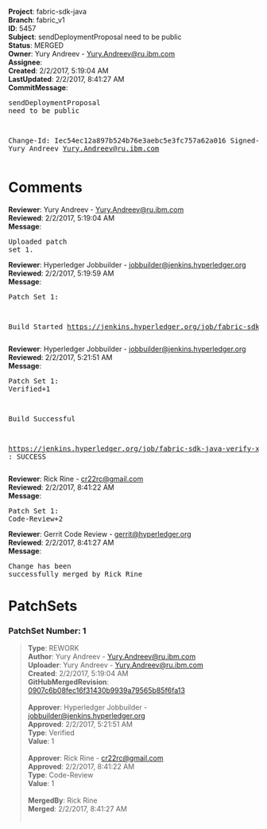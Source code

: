 <strong>Project</strong>: fabric-sdk-java<br><strong>Branch</strong>: fabric_v1<br><strong>ID</strong>: 5457<br><strong>Subject</strong>: sendDeploymentProposal need to be public<br><strong>Status</strong>: MERGED<br><strong>Owner</strong>: Yury Andreev - Yury.Andreev@ru.ibm.com<br><strong>Assignee</strong>:<br><strong>Created</strong>: 2/2/2017, 5:19:04 AM<br><strong>LastUpdated</strong>: 2/2/2017, 8:41:27 AM<br><strong>CommitMessage</strong>:<br><pre>sendDeploymentProposal need to be public

Change-Id: Iec54ec12a897b524b76e3aebc5e3fc757a62a016
Signed-off-by: Yury Andreev <Yury.Andreev@ru.ibm.com>
</pre><h1>Comments</h1><strong>Reviewer</strong>: Yury Andreev - Yury.Andreev@ru.ibm.com<br><strong>Reviewed</strong>: 2/2/2017, 5:19:04 AM<br><strong>Message</strong>: <pre>Uploaded patch set 1.</pre><strong>Reviewer</strong>: Hyperledger Jobbuilder - jobbuilder@jenkins.hyperledger.org<br><strong>Reviewed</strong>: 2/2/2017, 5:19:59 AM<br><strong>Message</strong>: <pre>Patch Set 1:

Build Started https://jenkins.hyperledger.org/job/fabric-sdk-java-verify-x86_64/63/</pre><strong>Reviewer</strong>: Hyperledger Jobbuilder - jobbuilder@jenkins.hyperledger.org<br><strong>Reviewed</strong>: 2/2/2017, 5:21:51 AM<br><strong>Message</strong>: <pre>Patch Set 1: Verified+1

Build Successful 

https://jenkins.hyperledger.org/job/fabric-sdk-java-verify-x86_64/63/ : SUCCESS</pre><strong>Reviewer</strong>: Rick Rine - cr22rc@gmail.com<br><strong>Reviewed</strong>: 2/2/2017, 8:41:22 AM<br><strong>Message</strong>: <pre>Patch Set 1: Code-Review+2</pre><strong>Reviewer</strong>: Gerrit Code Review - gerrit@hyperledger.org<br><strong>Reviewed</strong>: 2/2/2017, 8:41:27 AM<br><strong>Message</strong>: <pre>Change has been successfully merged by Rick Rine</pre><h1>PatchSets</h1><h3>PatchSet Number: 1</h3><blockquote><strong>Type</strong>: REWORK<br><strong>Author</strong>: Yury Andreev - Yury.Andreev@ru.ibm.com<br><strong>Uploader</strong>: Yury Andreev - Yury.Andreev@ru.ibm.com<br><strong>Created</strong>: 2/2/2017, 5:19:04 AM<br><strong>GitHubMergedRevision</strong>: [0907c6b08fec16f31430b9939a79565b85f6fa13](https://github.com/hyperledger/fabric-sdk-java/commit/0907c6b08fec16f31430b9939a79565b85f6fa13)<br><br><strong>Approver</strong>: Hyperledger Jobbuilder - jobbuilder@jenkins.hyperledger.org<br><strong>Approved</strong>: 2/2/2017, 5:21:51 AM<br><strong>Type</strong>: Verified<br><strong>Value</strong>: 1<br><br><strong>Approver</strong>: Rick Rine - cr22rc@gmail.com<br><strong>Approved</strong>: 2/2/2017, 8:41:22 AM<br><strong>Type</strong>: Code-Review<br><strong>Value</strong>: 1<br><br><strong>MergedBy</strong>: Rick Rine<br><strong>Merged</strong>: 2/2/2017, 8:41:27 AM<br><br></blockquote>